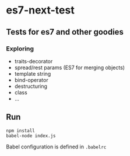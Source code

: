 # es7-next-test

## Tests for es7 and other goodies

### Exploring

-  traits-decorator
-  spread/rest params (ES7 for merging objects)
-  template string
-  bind-operator
-  destructuring
-  class
-  ...

## Run

```
npm install
babel-node index.js
```

Babel configuration is defined in `.babelrc`
